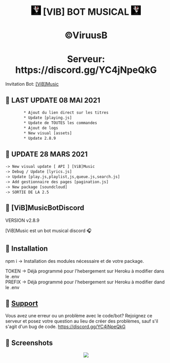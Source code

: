 <h1 align="center"><img src="./assets/vib.jpg" width="30px"> [VIB] BOT MUSICAL <img src="./assets/vib.jpg" width="30px"></h1>

<h1 align="center">©ViruusB  </h1>
<h1 align="center">Serveur: https://discord.gg/YC4jNpeQkG </div></h1>

Invitation Bot: [[ViB]Music](https://discord.com/oauth2/authorize?client_id=749823254126133318&permissions=37080128&scope=bot)  


## 📝 LAST UPDATE 08 MAI 2021  
```  
        * Ajout du lien direct sur les titres
        * Update [playing.js]
        * Update de TOUTES les commandes
        * Ajout de logs
        * New visual [assets]
        * Update 2.8.9
```  

## 📝 UPDATE 28 MARS 2021  
```  
-> New visual update [ API ] [ViB]Music  
-> Debug / Update [lyrics.js]  
-> Update [play.js,playlist,js,queue.js,search.js]  
-> Add gestionnaire des pages [pagination.js]  
-> New package [soundcloud]  
-> SORTIE DE LA 2.5  
```


## 📝 [ViB]MusicBotDiscord  

VERSION v2.8.9  

[ViB]Music est un bot musical discord 🎧  


## 📝 Installation  

npm i -> Installation des modules nécessaire et de votre package.  

TOKEN -> Déjà programmé pour l'hebergement sur Heroku à modifier dans le .env  
PREFIX -> Déjà programmé pour l'hebergement sur Heroku à modifier dand le .env  


## 📝 [Support](https://discord.gg/YC4jNpeQkG)  

Vous avez une erreur ou un problème avec le code/bot? Rejoignez ce serveur et posez votre question au lieu de créer des problèmes, sauf s'il s'agit d'un bug de code. https://discord.gg/YC4jNpeQkG  


## 📸 Screenshots  

<div align="center"><img src="https://i.imgur.com/pY04kgQ.png"></div>
